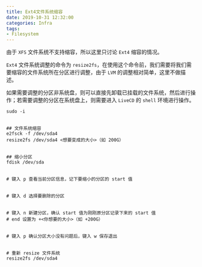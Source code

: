 ```yaml
---
title: Ext4文件系统缩容
date: 2019-10-31 12:32:00
categories: Infra
tags:
- Filesystem
---
```

由于 `XFS` 文件系统不支持缩容，所以这里只讨论 `Ext4` 缩容的情况。

`Ext4` 文件系统调整的命令为 `resize2fs`，在使用这个命令前，我们需要将我们需要缩容的文件系统所在分区进行调整，由于 `LVM` 的调整相对简单，这里不做描述。

如果需要调整的分区非系统盘，则可以直接先卸载已挂载的文件系统，然后进行操作；若需要调整的分区在系统盘上，则需要进入 `LiveCD` 的 `shell` 环境进行操作。

```
sudo -i
 
 
## 文件系统缩容
e2fsck -f /dev/sda4
resize2fs /dev/sda4 <想要变成的大小>（如 200G）
 
 
## 缩小分区
fdisk /dev/sda
 
 
# 键入 p 查看当前分区信息，记下要缩小的分区的 start 值
 
 
# 键入 d 选择要删除的分区
 
 
# 键入 n 新建分区，确认 start 值为刚刚原分区记录下来的 start 值
# end 设置为 +<你想要的大小>（如 +200G）
 
 
# 键入 p 确认分区大小没有问题后，键入 w 保存退出
 
 
# 重新 resize 文件系统
resize2fs /dev/sda4
```
